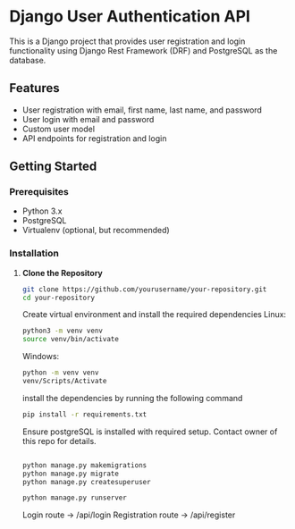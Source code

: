 # Django User Authentication API

This is a Django project that provides user registration and login functionality using Django Rest Framework (DRF) and PostgreSQL as the database.

## Features

- User registration with email, first name, last name, and password
- User login with email and password
- Custom user model
- API endpoints for registration and login

## Getting Started

### Prerequisites

- Python 3.x
- PostgreSQL
- Virtualenv (optional, but recommended)

### Installation

1. **Clone the Repository**

   ```bash
   git clone https://github.com/yourusername/your-repository.git
   cd your-repository
   ```
   Create virtual environment and install the required dependencies
   Linux:
   
   ```bash
   python3 -m venv venv
   source venv/bin/activate
   ```

   Windows:
   ```bash
   python -m venv venv
   venv/Scripts/Activate
   ```

   install the dependencies by running the following command
   ```bash
   pip install -r requirements.txt
   ```

   Ensure postgreSQL is installed with required setup. Contact owner of this repo for details.

   ```bash

   python manage.py makemigrations
   python manage.py migrate
   python manage.py createsuperuser

   python manage.py runserver
   ```


   Login route -> /api/login
   Registration route -> /api/register

   
   
